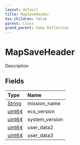```yaml
---
layout: default
title: MapSaveHeader
has_children: false
parent: Class
grand_parent: Game Reflection
---
```

# MapSaveHeader
Description 

## Fields

| Type | Name |
|:----------|:--------------|
| [String](/riftbreaker-wiki/docs/game-reflection/components/string/) | mission_name |
| [uint64](/riftbreaker-wiki/docs/game-reflection/components/uint64/) | ecs_version |
| [uint64](/riftbreaker-wiki/docs/game-reflection/components/uint64/) | system_version |
| [uint64](/riftbreaker-wiki/docs/game-reflection/components/uint64/) | user_data2 |
| [uint64](/riftbreaker-wiki/docs/game-reflection/components/uint64/) | user_data3 |

